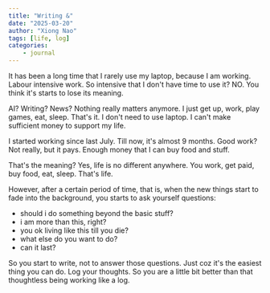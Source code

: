 ```yaml
---
title: "Writing &"
date: "2025-03-20"
author: "Xiong Nao"
tags: [life, log]
categories:
    - journal
---
```


It has been a long time that I rarely use my laptop, because I am working. Labour intensive work. So intensive that I don't have time to use it? NO. You think it's starts to lose its meaning. 

AI? Writing? News? Nothing really matters anymore. I just get up, work, play games, eat, sleep. That's it. I don't need to use laptop. I can't make sufficient money to support my life.

I started working since last July. Till now, it's almost 9 months. Good work? Not really, but it pays. Enough money that I can buy food and stuff.

That's the meaning? Yes, life is no different anywhere. You work, get paid, buy food, eat, sleep. That's life. 

However, after a certain period of time, that is, when the new things start to fade into the background, you starts to ask yourself questions:

- should i do something beyond the basic stuff?
- i am more than this, right?
- you ok living like this till you die?
- what else do you want to do?
- can it last?

So you start to write, not to answer those questions. Just coz it's the easiest thing you can do. Log your thoughts. So you are a little bit better than that thoughtless being working like a log.